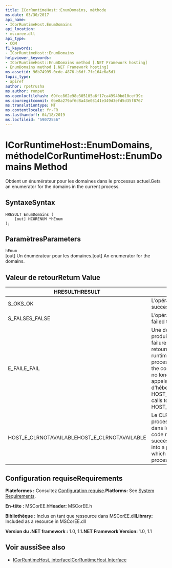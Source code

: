 ```yaml
---
title: ICorRuntimeHost::EnumDomains, méthode
ms.date: 03/30/2017
api_name:
- ICorRuntimeHost.EnumDomains
api_location:
- mscoree.dll
api_type:
- COM
f1_keywords:
- ICorRuntimeHost::EnumDomains
helpviewer_keywords:
- ICorRuntimeHost::EnumDomains method [.NET Framework hosting]
- EnumDomains method [.NET Framework hosting]
ms.assetid: 96b74995-0cde-4876-b6df-7fc164e6a5d1
topic_type:
- apiref
author: rpetrusha
ms.author: ronpet
ms.openlocfilehash: 69fcc862e98e305105a6f17ca49940bd10cef39c
ms.sourcegitcommit: 0be8a279af6d8a43e03141e349d3efd5d35f8767
ms.translationtype: MT
ms.contentlocale: fr-FR
ms.lasthandoff: 04/18/2019
ms.locfileid: "59072556"
---
```

# <a name="icorruntimehostenumdomains-method"></a><span data-ttu-id="a4120-102">ICorRuntimeHost::EnumDomains, méthode</span><span class="sxs-lookup"><span data-stu-id="a4120-102">ICorRuntimeHost::EnumDomains Method</span></span>
<span data-ttu-id="a4120-103">Obtient un énumérateur pour les domaines dans le processus actuel.</span><span class="sxs-lookup"><span data-stu-id="a4120-103">Gets an enumerator for the domains in the current process.</span></span>  
  
## <a name="syntax"></a><span data-ttu-id="a4120-104">Syntaxe</span><span class="sxs-lookup"><span data-stu-id="a4120-104">Syntax</span></span>  
  
```  
HRESULT EnumDomains (  
    [out] HCORENUM *hEnum  
);  
```  
  
## <a name="parameters"></a><span data-ttu-id="a4120-105">Paramètres</span><span class="sxs-lookup"><span data-stu-id="a4120-105">Parameters</span></span>  
 `hEnum`  
 <span data-ttu-id="a4120-106">[out] Un énumérateur pour les domaines.</span><span class="sxs-lookup"><span data-stu-id="a4120-106">[out] An enumerator for the domains.</span></span>  
  
## <a name="return-value"></a><span data-ttu-id="a4120-107">Valeur de retour</span><span class="sxs-lookup"><span data-stu-id="a4120-107">Return Value</span></span>  
  
|<span data-ttu-id="a4120-108">HRESULT</span><span class="sxs-lookup"><span data-stu-id="a4120-108">HRESULT</span></span>|<span data-ttu-id="a4120-109">Description</span><span class="sxs-lookup"><span data-stu-id="a4120-109">Description</span></span>|  
|-------------|-----------------|  
|<span data-ttu-id="a4120-110">S_OK</span><span class="sxs-lookup"><span data-stu-id="a4120-110">S_OK</span></span>|<span data-ttu-id="a4120-111">L’opération a réussi.</span><span class="sxs-lookup"><span data-stu-id="a4120-111">The operation was successful.</span></span>|  
|<span data-ttu-id="a4120-112">S_FALSE</span><span class="sxs-lookup"><span data-stu-id="a4120-112">S_FALSE</span></span>|<span data-ttu-id="a4120-113">L’opération a échoué.</span><span class="sxs-lookup"><span data-stu-id="a4120-113">The operation failed to complete.</span></span>|  
|<span data-ttu-id="a4120-114">E_FAIL</span><span class="sxs-lookup"><span data-stu-id="a4120-114">E_FAIL</span></span>|<span data-ttu-id="a4120-115">Une défaillance grave et inconnue s’est produite.</span><span class="sxs-lookup"><span data-stu-id="a4120-115">An unknown, catastrophic failure occurred.</span></span> <span data-ttu-id="a4120-116">Si une méthode retourne E_FAIL, le common language runtime (CLR) n’est plus utilisable dans le processus.</span><span class="sxs-lookup"><span data-stu-id="a4120-116">If a method returns E_FAIL, the common language runtime (CLR) is no longer usable in the process.</span></span> <span data-ttu-id="a4120-117">Les appels suivants à toute API d’hébergement retournent HOST_E_CLRNOTAVAILABLE.</span><span class="sxs-lookup"><span data-stu-id="a4120-117">Subsequent calls to any hosting APIs return HOST_E_CLRNOTAVAILABLE.</span></span>|  
|<span data-ttu-id="a4120-118">HOST_E_CLRNOTAVAILABLE</span><span class="sxs-lookup"><span data-stu-id="a4120-118">HOST_E_CLRNOTAVAILABLE</span></span>|<span data-ttu-id="a4120-119">Le CLR n’a pas été chargé dans un processus ou le CLR est dans un état dans lequel il ne peut pas exécuter le code managé ou traiter l’appel avec succès.</span><span class="sxs-lookup"><span data-stu-id="a4120-119">The CLR has not been loaded into a process, or the CLR is in a state in which it cannot run managed code or process the call successfully.</span></span>|  
  
## <a name="requirements"></a><span data-ttu-id="a4120-120">Configuration requise</span><span class="sxs-lookup"><span data-stu-id="a4120-120">Requirements</span></span>  
 <span data-ttu-id="a4120-121">**Plateformes :** Consultez [Configuration requise](../../../../docs/framework/get-started/system-requirements.md).</span><span class="sxs-lookup"><span data-stu-id="a4120-121">**Platforms:** See [System Requirements](../../../../docs/framework/get-started/system-requirements.md).</span></span>  
  
 <span data-ttu-id="a4120-122">**En-tête :** MSCorEE.h</span><span class="sxs-lookup"><span data-stu-id="a4120-122">**Header:** MSCorEE.h</span></span>  
  
 <span data-ttu-id="a4120-123">**Bibliothèque :** Inclus en tant que ressource dans MSCorEE.dll</span><span class="sxs-lookup"><span data-stu-id="a4120-123">**Library:** Included as a resource in MSCorEE.dll</span></span>  
  
 <span data-ttu-id="a4120-124">**Version du .NET framework :** 1.0, 1.1</span><span class="sxs-lookup"><span data-stu-id="a4120-124">**.NET Framework Version:** 1.0, 1.1</span></span>  
  
## <a name="see-also"></a><span data-ttu-id="a4120-125">Voir aussi</span><span class="sxs-lookup"><span data-stu-id="a4120-125">See also</span></span>

- [<span data-ttu-id="a4120-126">ICorRuntimeHost, interface</span><span class="sxs-lookup"><span data-stu-id="a4120-126">ICorRuntimeHost Interface</span></span>](../../../../docs/framework/unmanaged-api/hosting/icorruntimehost-interface.md)
